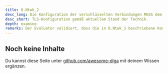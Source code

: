 ```yaml
---
title: O.Ntwk_2
desc_long: Die Konfiguration der verschlüsselten Verbindungen MUSS dem aktuellen Stand der Technik entsprechen (vgl. [TR02102-2]).
desc_short: TLS-Konfiguration gemäß aktuellem Stand der Technik.
depth: examine
remarks: Der Evaluator validiert, dass die in O.Ntwk_1 beschriebene Kommunikation dem Stand der Technik (siehe [TR02102-2]) entspricht.
---
```


## Noch keine Inhalte

Du kannst diese Seite unter [github.com/awesome-diga](https://github.com/awesome-diga/tr-faq) mit deinem Wissen ergänzen.
